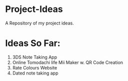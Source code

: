 # Project-Ideas
A Repository of my project ideas.


# Ideas So Far:
1. 3DS Note Taking App
2. Online Tomodachi life Mii Maker w. QR Code Creation
3. Rate Colours Website
4. Dated note taking app
